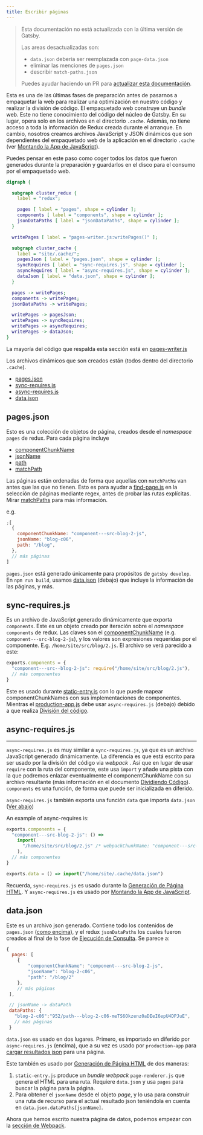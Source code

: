 ```yaml
---
title: Escribir páginas
---
```


> Esta documentación no está actualizada con la última versión de Gatsby.
>
> Las areas desactualizadas son:
>
> - `data.json` debería ser reemplazada con `page-data.json`
> - eliminar las menciones de `pages.json`
> - describir `match-paths.json`
>
> Puedes ayudar haciendo un PR para [actualizar esta documentación](https://github.com/gatsbyjs/gatsby/issues/14228).

Esta es una de las últimas fases de preparación antes de pasarnos a empaquetar la web para realizar una optimización en nuestro código y realizar la división de código. El empaquetado web construye un _bundle_ web. Este no tiene conocimiento del código del núcleo de Gatsby. En su lugar, opera solo en los archivos en el directorio `.cache`. Además, no tiene acceso a toda la información de Redux creada durante el arranque. En cambio, nosotros creamos archivos JavaScript y JSON dinámicos que son dependientes del empaquetado web de la aplicación en el directorio `.cache` (ver [Montando la App de JavaScript](/docs/production-app/)). 

Puedes pensar en este paso como coger todos los datos que fueron generados durante la preparación y guardarlos en el disco para el consumo por el empaquetado web.

```dot
digraph {

  subgraph cluster_redux {
    label = "redux";

    pages [ label = "pages", shape = cylinder ];
    components [ label = "components", shape = cylinder ];
    jsonDataPaths [ label = "jsonDataPaths", shape = cylinder ];
  }

  writePages [ label = "pages-writer.js:writePages()" ];

  subgraph cluster_cache {
    label = "site/.cache/";
    pagesJson [ label = "pages.json", shape = cylinder ];
    syncRequires [ label = "sync-requires.js", shape = cylinder ];
    asyncRequires [ label = "async-requires.js", shape = cylinder ];
    dataJson [ label = "data.json", shape = cylinder ];
  }

  pages -> writePages;
  components -> writePages;
  jsonDataPaths -> writePages;

  writePages -> pagesJson;
  writePages -> syncRequires;
  writePages -> asyncRequires;
  writePages -> dataJson;
}
```

La mayoría del código que respalda esta sección está en [pages-writer.js](https://github.com/gatsbyjs/gatsby/blob/master/packages/gatsby/src/internal-plugins/query-runner/pages-writer.js)

Los archivos dinámicos que son creados están (todos dentro del directorio `.cache`).

- [pages.json](#pagesjson)
- [sync-requires.js](#sync-requiresjs)
- [async-requires.js](#async-requiresjs)
- [data.json](#datajson)

## pages.json

Esto es una colección de objetos de página, creados desde el _namespace_ `pages` de redux. Para cada página incluye

- [componentChunkName](/docs/behind-the-scenes-terminology/#componentchunkname)
- [jsonName](/docs/behind-the-scenes-terminology/#jsonname)
- [path](/docs/behind-the-scenes-terminology/#path)
- [matchPath](/docs/behind-the-scenes-terminology/#matchpath)

Las páginas están ordenadas de forma que aquellas con `matchPath`s van antes que las que no tienen. Esto es para ayudar a [find-page.js](https://github.com/gatsbyjs/gatsby/blob/master/packages/gatsby/cache-dir/find-page.js) en la selección de páginas mediante regex, antes de probar las rutas explícitas. Mirar [matchPaths](/docs/behind-the-scenes-terminology/#matchpath) para más información.

e.g.

```javascript
;[
  {
    componentChunkName: "component---src-blog-2-js",
    jsonName: "blog-c06",
    path: "/blog",
  },
  // más páginas
]
```

`pages.json` está generado únicamente para propósitos de `gatsby develop`. En `npm run build`, usamos [data.json](/docs/write-pages/#datajson) (debajo) que incluye la información de las páginas, y más.

## sync-requires.js

Es un archivo de JavaScript generado dinámicamente que exporta `components`. Este es un objeto creado por iteración sobre el _namespace_ `components` de redux. Las claves son el [componentChunkName](/docs/behind-the-scenes-terminology/#componentchunkname) (e.g. `component---src-blog-2-js`), y los valores son expresiones requeridas por el componente. E.g. `/home/site/src/blog/2.js`. El archivo se verá parecido a este:

```javascript
exports.components = {
  "component---src--blog-2-js": require("/home/site/src/blog/2.js"),
  // más componentes
}
```

Este es usado durante [static-entry.js](https://github.com/gatsbyjs/gatsby/blob/master/packages/gatsby/cache-dir/static-entry.js) con lo que puede mapear componentChunkNames con sus implementaciones de componentes. Mientras el [production-app.js](https://github.com/gatsbyjs/gatsby/blob/master/packages/gatsby/cache-dir/production-app.js) debe usar `async-requires.js` (debajo) debido a que realiza [División del código](/docs/how-code-splitting-works/).

## async-requires.js

---

`async-requires.js`  es muy similar a `sync-requires.js`, ya que es un archivo JavaScript generado dinámicamente. La diferencia es que está escrito para ser usado por la división del código via _webpack_ . Así que en lugar de usar `require` con la ruta del componente, este usa `import` y añade una pista con la que podremos enlazar eventualmente el componentChunkName con su archivo resultante (más información en el documento [Dividiendo Código](/docs/how-code-splitting-works/)). `components` es una función, de forma que puede ser inicializada en diferido.

`async-requires.js` también exporta una función `data` que importa `data.json` ([Ver abajo](/docs/write-pages/#datajson))

An example of async-requires is:

```javascript
exports.components = {
  "component---src-blog-2-js": () =>
    import(
      "/home/site/src/blog/2.js" /* webpackChunkName: "component---src-blog-2-js" */
    ),
  // más componentes
}

exports.data = () => import("/home/site/.cache/data.json")
```

Recuerda, `sync-requires.js` es usado durante la [Generación de Página HTML](/docs/html-generation/). Y `async-requires.js` es usado por [Montando la App de JavaScript](/docs/production-app/). 

## data.json

Este es un archivo json generado. Contiene todo los contenidos de `pages.json` ([como encima](/docs/write-pages/#pagesjson)), y el redux `jsonDataPaths` los cuales fueron creados al final de la fase de [Ejecución de Consulta](/docs/query-execution/#save-query-results-to-redux-and-disk). Se parece a: 

```javascript
{
  pages: [
    {
        "componentChunkName": "component---src-blog-2-js",
        "jsonName": "blog-2-c06",
        "path": "/blog/2"
    },
    // más páginas
 ],

 // jsonName -> dataPath
 dataPaths: {
   "blog-2-c06":"952/path---blog-2-c06-meTS6Okzenz0aDEeI6epU4DPJuE",
   // más páginas
 }
```

`data.json` es usado en dos lugares. Primero, es importado en diferido por `async-requires.js` (encima), que a su vez es usado por `production-app` para [cargar resultados json](/docs/production-app/#load-page-resources) para una página.

Este también es usado por [Generación de Página HTML](/docs/html-generation/) de dos maneras:

1. `static-entry.js` produce un _bundle webpack_ `page-renderer.js` que genera el HTML para una ruta. Requiere `data.json` y usa  `pages` para buscar la página para la página.
2. Para obtener el `jsonName` desde el objeto _page_, y lo usa para construir una ruta de recurso para el actual resultado json teniéndola en cuenta en `data.json.dataPaths[jsonName]`.

Ahora que hemos escrito nuestra página de datos, podemos empezar con la [sección de Webpack](/docs/webpack-and-ssr/).
